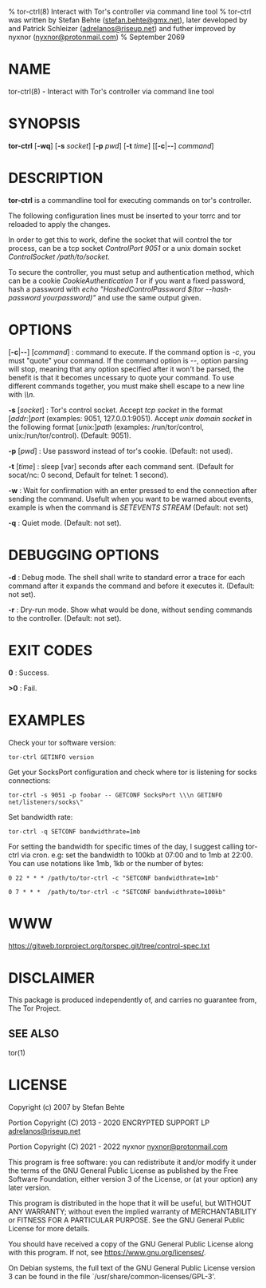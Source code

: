 % tor-ctrl(8) Interact with Tor's controller via command line tool
% tor-ctrl was written by Stefan Behte (stefan.behte@gmx.net), later developed by and Patrick Schleizer (adrelanos@riseup.net) and futher improved by nyxnor (nyxnor@protonmail.com)
% September 2069

# NAME

tor-ctrl(8) - Interact with Tor's controller via command line tool

# SYNOPSIS

**tor-ctrl** [**-wq**] [**-s** *socket*] [**-p** *pwd*] [**-t** *time*] [[**-c**|**--**] *command*]

# DESCRIPTION

**tor-ctrl** is a commandline tool for executing commands on tor's controller.

The following configuration lines must be inserted to your torrc and tor reloaded to apply the changes.

In order to get this to work, define the socket that will control the tor process, can be a tcp socket *ControlPort 9051* or a unix domain socket *ControlSocket /path/to/socket*.

To secure the controller, you must setup and authentication method, which can be a cookie
*CookieAuthentication 1* or if you want a fixed password, hash a password with *echo "HashedControlPassword $(tor --hash-password yourpassword)"* and use the same output given.

# OPTIONS

[**-c**|**--**] [*command*]
: command to execute. If the command option is *-c*, you must "quote" your command. If the command option is *--*, option parsing will stop, meaning that any option specified after it won't be parsed, the benefit is that it becomes uncessary to quote your command. To use different commands together, you must make shell escape to a new line with *\\\\n*.

**-s** [*socket*]
: Tor's control socket. Accept *tcp socket* in the format [*addr:*]*port* (examples: 9051, 127.0.0.1:9051). Accept *unix domain socket* in the following format [*unix:*]*path* (examples: /run/tor/control, unix:/run/tor/control). (Default: 9051).

**-p** [*pwd*]
: Use password instead of tor's cookie. (Default: not used).

**-t** [*time*]
: sleep [var] seconds after each command sent. (Default for socat/nc: 0 second, Default for telnet: 1 second).

**-w**
: Wait for confirmation with an enter pressed to end the connection after sending the command. Usefult when you want to be warned about events, example is when the command is *SETEVENTS STREAM* (Default: not set)

**-q**
: Quiet mode. (Default: not set).

# DEBUGGING OPTIONS

**-d**
: Debug mode. The shell shall write to standard error a trace for each command after it expands the command and before it executes it. (Default: not set).

**-r**
: Dry-run mode. Show what would be done, without sending commands to the controller. (Default: not set).

# EXIT CODES

**0**
: Success.

**>0**
: Fail.

# EXAMPLES

Check your tor software version:
```
tor-ctrl GETINFO version
```

Get your SocksPort configuration and check where tor is listening for socks connections:
```
tor-ctrl -s 9051 -p foobar -- GETCONF SocksPort \\\n GETINFO net/listeners/socks\"
```

Set bandwidth rate:
```
tor-ctrl -q SETCONF bandwidthrate=1mb
```

For setting the bandwidth for specific times of the day, I suggest calling tor-ctrl via cron. e.g: set the bandwidth to 100kb at 07:00 and to 1mb at 22:00. You can use notations like 1mb, 1kb or the number of bytes:
```
0 22 * * * /path/to/tor-ctrl -c "SETCONF bandwidthrate=1mb"

0 7 * * *  /path/to/tor-ctrl -c "SETCONF bandwidthrate=100kb"
```

# WWW

https://gitweb.torproject.org/torspec.git/tree/control-spec.txt

# DISCLAIMER

This package is produced independently of, and carries no guarantee from, The
Tor Project.

## SEE ALSO

tor(1)

# LICENSE

Copyright (c) 2007 by Stefan Behte

Portion Copyright (C) 2013 - 2020 ENCRYPTED SUPPORT LP <adrelanos@riseup.net>

Portion Copyright (C) 2021 - 2022 nyxnor <nyxnor@protonmail.com>

This program is free software: you can redistribute it and/or modify
it under the terms of the GNU General Public License as published by
the Free Software Foundation, either version 3 of the License, or
(at your option) any later version.

This program is distributed in the hope that it will be useful,
but WITHOUT ANY WARRANTY; without even the implied warranty of
MERCHANTABILITY or FITNESS FOR A PARTICULAR PURPOSE.  See the
GNU General Public License for more details.

You should have received a copy of the GNU General Public License
along with this program.  If not, see <https://www.gnu.org/licenses/>.

On Debian systems, the full text of the GNU General Public
License version 3 can be found in the file
`/usr/share/common-licenses/GPL-3'.

